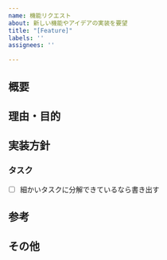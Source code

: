 ```yaml
---
name: 機能リクエスト
about: 新しい機能やアイデアの実装を要望
title: "[Feature]"
labels: ''
assignees: ''

---
```


## 概要
<!-- 要望の概要を書く -->

## 理由・目的
<!-- 要望が必要な理由あるいは目的を書く -->

## 実装方針
<!-- 要望を実現するための実装方針を概説する -->

### タスク
- [ ] 細かいタスクに分解できているなら書き出す

## 参考
<!-- 参考資料のリンクなど -->

## その他
<!-- もしあれば -->
